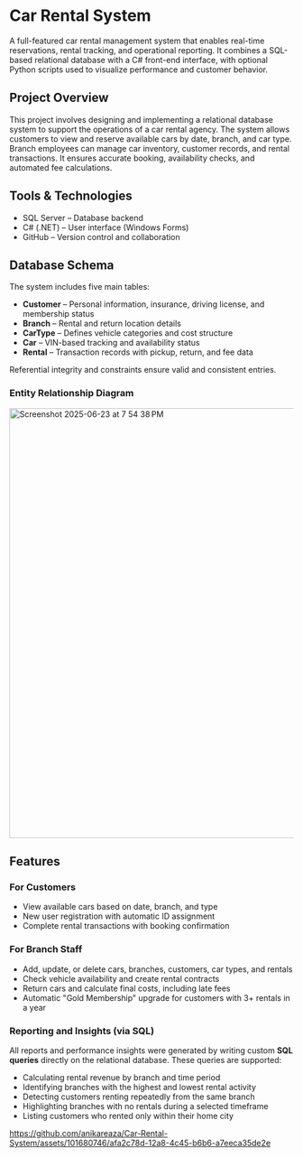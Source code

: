 # Car Rental System

A full-featured car rental management system that enables real-time reservations, rental tracking, and operational reporting. It combines a SQL-based relational database with a C# front-end interface, with optional Python scripts used to visualize performance and customer behavior.

## Project Overview

This project involves designing and implementing a relational database system to support the operations of a car rental agency. The system allows customers to view and reserve available cars by date, branch, and car type. Branch employees can manage car inventory, customer records, and rental transactions. It ensures accurate booking, availability checks, and automated fee calculations.

## Tools & Technologies

- SQL Server – Database backend
- C# (.NET) – User interface (Windows Forms)
- GitHub – Version control and collaboration

## Database Schema

The system includes five main tables:

- **Customer** – Personal information, insurance, driving license, and membership status
- **Branch** – Rental and return location details
- **CarType** – Defines vehicle categories and cost structure
- **Car** – VIN-based tracking and availability status
- **Rental** – Transaction records with pickup, return, and fee data

Referential integrity and constraints ensure valid and consistent entries.

### Entity Relationship Diagram
<img width="762" alt="Screenshot 2025-06-23 at 7 54 38 PM" src="https://github.com/user-attachments/assets/c926c4c4-fb1c-46e0-a158-929c880fbb81" />


## Features

### For Customers

- View available cars based on date, branch, and type
- New user registration with automatic ID assignment
- Complete rental transactions with booking confirmation

### For Branch Staff

- Add, update, or delete cars, branches, customers, car types, and rentals
- Check vehicle availability and create rental contracts
- Return cars and calculate final costs, including late fees
- Automatic "Gold Membership" upgrade for customers with 3+ rentals in a year

### Reporting and Insights (via SQL)

All reports and performance insights were generated by writing custom **SQL queries** directly on the relational database. These queries are supported:

- Calculating rental revenue by branch and time period
- Identifying branches with the highest and lowest rental activity
- Detecting customers renting repeatedly from the same branch
- Highlighting branches with no rentals during a selected timeframe
- Listing customers who rented only within their home city




https://github.com/anikareaza/Car-Rental-System/assets/101680746/afa2c78d-12a8-4c45-b6b6-a7eeca35de2e

